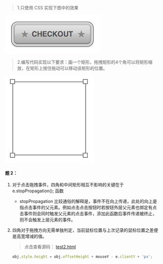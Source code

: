 > 1.只使用 CSS 实现下图中的效果

![image](https://github.com/haolang/web/blob/master/%E9%9D%A2%E8%AF%95%E9%A2%98/%E4%B8%8A%E6%9C%BA%E9%A2%98/1/1.png)

> 2.编写代码实现以下要求：画一个矩形，拖拽矩形的4个角可以将矩形缩放，在矩形上按住拖动可以移动该矩形的位置。

![image](https://github.com/haolang/web/blob/master/%E9%9D%A2%E8%AF%95%E9%A2%98/%E4%B8%8A%E6%9C%BA%E9%A2%98/1/2.png)


#### 题 2：
1. 对于点击拖拽事件，四角和中间矩形相互不影响的关键在于 e.stopPropagation(); 函数
    
    * stopPropagation 比较通俗的解释是，事件不在向上传递，此处的向上是指点击事件的父元素。例如点击点击按钮时若按钮外层父元素也绑定有点击事件则会同时触发父元素的点击事件，添加此函数后事件传递被终止，则不会触发上层元素的事件。

2. 四角对于拖拽方向无需单独判定，当前鼠标位置与上次记录的鼠标位置之差便是高宽增减的值。
    > 点击查看源码： [test2.html](https://github.com/haolang/web/blob/050c23262b28d907d4c0168af0265b5057b73868/%E9%9D%A2%E8%AF%95%E9%A2%98/%E4%B8%8A%E6%9C%BA%E9%A2%98/1/test2.html#L122)
    ```javascript
    obj.style.height = obj.offsetHeight + mouseY - e.clientY + 'px';
    ```